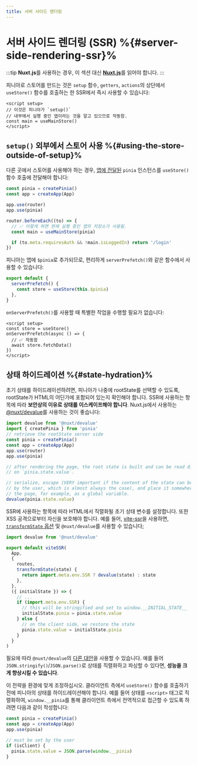 ```yaml
---
title: 서버 사이드 렌더링
---
```


# 서버 사이드 렌더링 (SSR) %{#server-side-rendering-ssr}%

:::tip
**Nuxt.js**를 사용하는 경우, 이 섹션 대신 [**Nuxt.js**](nuxt.md)를 읽어야 합니다.
:::

피니아로 스토어를 만드는 것은 `setup` 함수, `getters`, `actions`의 상단에서 `useStore()` 함수를 호출하는 한 SSR에서 즉시 사용할 수 있습니다:

```vue
<script setup>
// 이것은 피니아가 `setup()`
// 내부에서 실행 중인 앱이라는 것을 알고 있으므로 작동함.
const main = useMainStore()
</script>
```

## `setup()` 외부에서 스토어 사용 %{#using-the-store-outside-of-setup}%

다른 곳에서 스토어를 사용해야 하는 경우,
[앱에 전달된](#install-the-plugin) `pinia` 인스턴스를 `useStore()` 함수 호출에 전달해야 합니다:

```js
const pinia = createPinia()
const app = createApp(App)

app.use(router)
app.use(pinia)

router.beforeEach((to) => {
  // ✅ 이렇게 하면 현재 실행 중인 앱의 저장소가 사용됨.
  const main = useMainStore(pinia)

  if (to.meta.requiresAuth && !main.isLoggedIn) return '/login'
})
```

피니아는 앱에 `$pinia`로 추가되므로, 편리하게 `serverPrefetch()`와 같은 함수에서 사용할 수 있습니다:

```js
export default {
  serverPrefetch() {
    const store = useStore(this.$pinia)
  },
}
```

`onServerPrefetch()`를 사용할 때 특별한 작업을 수행할 필요가 없습니다:

```vue
<script setup>
const store = useStore()
onServerPrefetch(async () => {
  // ✅ 작동함
  await store.fetchData()
})
</script>
```

## 상태 하이드레이션 %{#state-hydration}%

초기 상태를 하이드레이션하려면,
피니아가 나중에 rootState를 선택할 수 있도록,
rootState가 HTML의 어딘가에 포함되어 있는지 확인해야 합니다.
SSR에 사용하는 항목에 따라 **보안상의 이유로 상태를 이스케이프해야 합니다**.
Nuxt.js에서 사용하는 [@nuxt/devalue](https://github.com/nuxt-contrib/devalue)를 사용하는 것이 좋습니다:

```js
import devalue from '@nuxt/devalue'
import { createPinia } from 'pinia'
// retrieve the rootState server side
const pinia = createPinia()
const app = createApp(App)
app.use(router)
app.use(pinia)

// after rendering the page, the root state is built and can be read directly
// on `pinia.state.value`.

// serialize, escape (VERY important if the content of the state can be changed
// by the user, which is almost always the case), and place it somewhere on
// the page, for example, as a global variable.
devalue(pinia.state.value)
```

SSR에 사용하는 항목에 따라 HTML에서 직렬화될 초기 상태 변수를 설정합니다.
또한 XSS 공격으로부터 자신을 보호해야 합니다.
예를 들어, [vite-ssr](https://github.com/frandiox/vite-ssr)을 사용하면,
[`transformState` 옵션](https://github.com/frandiox/vite-ssr#state-serialization) 및 `@nuxt/devalue`를 사용할 수 있습니다;

```js
import devalue from '@nuxt/devalue'

export default viteSSR(
  App,
  {
    routes,
    transformState(state) {
      return import.meta.env.SSR ? devalue(state) : state
    },
  },
  ({ initialState }) => {
    // ...
    if (import.meta.env.SSR) {
      // this will be stringified and set to window.__INITIAL_STATE__
      initialState.pinia = pinia.state.value
    } else {
      // on the client side, we restore the state
      pinia.state.value = initialState.pinia
    }
  }
)
```

필요에 따라 `@nuxt/devalue`의 [다른 대안](https://github.com/nuxt-contrib/devalue#see-also)을 사용할 수 있습니다.
예를 들어 `JSON.stringify()`/`JSON.parse()`로 상태를 직렬화하고 파싱할 수 있다면, **성능을 크게 향상시킬 수 있습니다**.

이 전략을 환경에 맞게 조정하십시오.
클라이언트 측에서 `useStore()` 함수를 호출하기 전에 피니아의 상태를 하이드레이션해야 합니다.
예를 들어 상태를 `<script>` 태그로 직렬화하여,
`window.__pinia`를 통해 클라이언트 측에서 전역적으로 접근할 수 있도록 하려면 다음과 같이 작성합니다:

```js
const pinia = createPinia()
const app = createApp(App)
app.use(pinia)

// must be set by the user
if (isClient) {
  pinia.state.value = JSON.parse(window.__pinia)
}
```